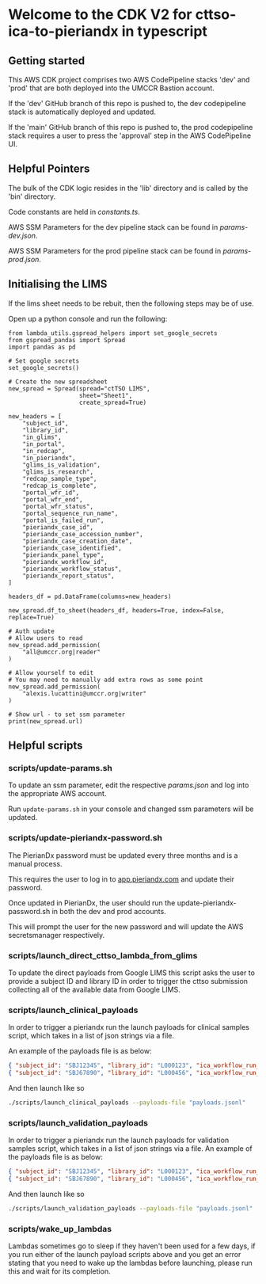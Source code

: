 # Welcome to the CDK V2 for cttso-ica-to-pieriandx in typescript

## Getting started

This AWS CDK project comprises two AWS CodePipeline stacks 'dev' and 'prod' that are both deployed into the UMCCR Bastion account. 

If the 'dev' GitHub branch of this repo is pushed to, the dev codepipeline stack is automatically deployed and updated. 

If the 'main' GitHub branch of this repo is pushed to, the prod codepipeline stack requires a user to press the 'approval' step in the AWS CodePipeline UI. 

## Helpful Pointers

The bulk of the CDK logic resides in the 'lib' directory and is called by the 'bin' directory. 

Code constants are held in _constants.ts_.

AWS SSM Parameters for the dev pipeline stack can be found in _params-dev.json_.

AWS SSM Parameters for the prod pipeline stack can be found in _params-prod.json_.

## Initialising the LIMS

If the lims sheet needs to be rebuit, then the following steps may be of use.

Open up a python console and run the following:

```python3
from lambda_utils.gspread_helpers import set_google_secrets
from gspread_pandas import Spread
import pandas as pd

# Set google secrets
set_google_secrets()

# Create the new spreadsheet
new_spread = Spread(spread="ctTSO LIMS", 
                    sheet="Sheet1", 
                    create_spread=True)

new_headers = [
    "subject_id",
    "library_id",
    "in_glims",
    "in_portal",
    "in_redcap",
    "in_pieriandx",
    "glims_is_validation",
    "glims_is_research",
    "redcap_sample_type",
    "redcap_is_complete",
    "portal_wfr_id",
    "portal_wfr_end",
    "portal_wfr_status",
    "portal_sequence_run_name",
    "portal_is_failed_run",
    "pieriandx_case_id",
    "pieriandx_case_accession_number",
    "pieriandx_case_creation_date",
    "pieriandx_case_identified",
    "pieriandx_panel_type",
    "pieriandx_workflow_id",
    "pieriandx_workflow_status",
    "pieriandx_report_status",
]

headers_df = pd.DataFrame(columns=new_headers)

new_spread.df_to_sheet(headers_df, headers=True, index=False, replace=True)

# Auth update
# Allow users to read
new_spread.add_permission(
    "all@umccr.org|reader"
)

# Allow yourself to edit
# You may need to manually add extra rows as some point
new_spread.add_permission(
    "alexis.lucattini@umccr.org|writer"
)

# Show url - to set ssm parameter
print(new_spread.url)
```

## Helpful scripts

### scripts/update-params.sh

To update an ssm parameter, edit the respective _params.json_ and log into the appropriate AWS account. 

Run `update-params.sh` in your console and changed ssm parameters will be updated.

### scripts/update-pieriandx-password.sh

The PierianDx password must be updated every three months and is a manual process. 

This requires the user to log in to [app.pieriandx.com](https://app.pieriandx.com) and update their password. 

Once updated in PierianDx, the user should run the update-pieriandx-password.sh in both the dev and prod accounts.  

This will prompt the user for the new password and will update the AWS secretsmanager respectively.  

### scripts/launch_direct_cttso_lambda_from_glims

To update the direct payloads from Google LIMS this script asks the user to provide a subject ID and library ID
in order to trigger the cttso submission collecting all of the available data from Google LIMS. 

### scripts/launch_clinical_payloads

In order to trigger a pieriandx run the launch payloads for clinical samples script, which takes in a list of json strings via a file.

An example of the payloads file is as below:

```json lines
{ "subject_id": "SBJ12345", "library_id": "L000123", "ica_workflow_run_id": "wfr.abcdef123456" }
{ "subject_id": "SBJ67890", "library_id": "L000456", "ica_workflow_run_id": "wfr.a1b2c3d4e5f6" }
```

And then launch like so

```bash
./scripts/launch_clinical_payloads --payloads-file "payloads.jsonl"
```

### scripts/launch_validation_payloads

In order to trigger a pieriandx run the launch payloads for validation samples script, which takes in a list of json strings via a file.
An example of the payloads file is as below:

```json lines
{ "subject_id": "SBJ12345", "library_id": "L000123", "ica_workflow_run_id": "wfr.abcdef123456" }
{ "subject_id": "SBJ67890", "library_id": "L000456", "ica_workflow_run_id": "wfr.a1b2c3d4e5f6" }
```

And then launch like so

```bash
./scripts/launch_validation_payloads --payloads-file "payloads.jsonl"
```

### scripts/wake_up_lambdas

Lambdas sometimes go to sleep if they haven't been used for a few days, if you run either of the launch payload scripts
above and you get an error stating that you need to wake up the lambdas before launching, please run this and wait
for its completion.